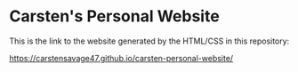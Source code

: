 # Carsten's Personal Website

This is the link to the website generated by the HTML/CSS in this repository:

https://carstensavage47.github.io/carsten-personal-website/
